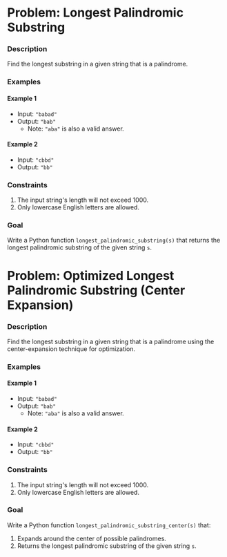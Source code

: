 # Problem: Longest Palindromic Substring

### Description
Find the longest substring in a given string that is a palindrome.

### Examples

#### Example 1
- Input: `"babad"`
- Output: `"bab"`
  - Note: `"aba"` is also a valid answer.

#### Example 2
- Input: `"cbbd"`
- Output: `"bb"`

### Constraints
1. The input string's length will not exceed 1000.
2. Only lowercase English letters are allowed.

### Goal
Write a Python function `longest_palindromic_substring(s)` that returns the longest palindromic substring of the given string `s`.



# Problem: Optimized Longest Palindromic Substring (Center Expansion)

### Description
Find the longest substring in a given string that is a palindrome using the center-expansion technique for optimization.

### Examples

#### Example 1
- Input: `"babad"`
- Output: `"bab"`
  - Note: `"aba"` is also a valid answer.

#### Example 2
- Input: `"cbbd"`
- Output: `"bb"`

### Constraints
1. The input string's length will not exceed 1000.
2. Only lowercase English letters are allowed.

### Goal
Write a Python function `longest_palindromic_substring_center(s)` that:
1. Expands around the center of possible palindromes.
2. Returns the longest palindromic substring of the given string `s`.
